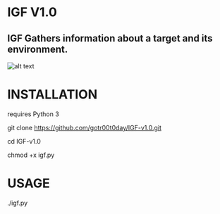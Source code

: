 # IGF V1.0

## IGF Gathers information about a target and its environment.

![alt text](https://github.com/gotr00t0day/IGF-v1.0/blob/master/IGF.png)

# INSTALLATION

requires Python 3

git clone https://github.com/gotr00t0day/IGF-v1.0.git

cd IGF-v1.0

chmod +x igf.py


# USAGE

./igf.py

